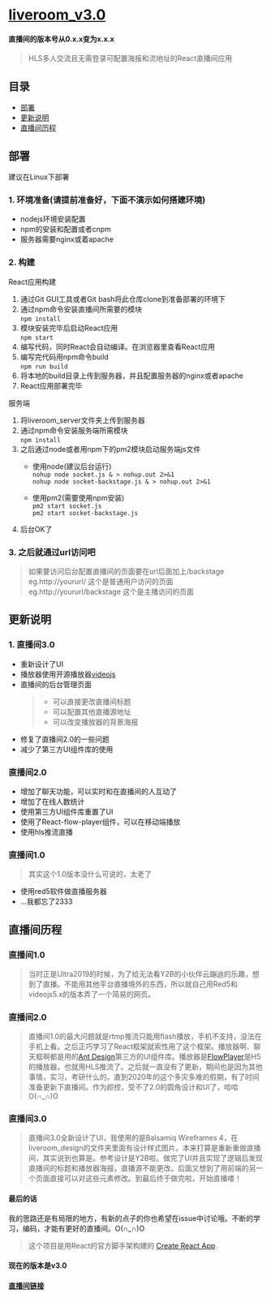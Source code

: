 # [liveroom_v3.0](http://live.xiaoblogs.cn:81)   

#### 直播间的版本号从0.x.x变为x.x.x   

> HLS多人交流且无需登录可配置海报和流地址的React直播间应用   

## 目录   
+ [部署](#部署)   
+ [更新说明](#更新说明)   
+ [直播间历程](#直播间里程)   

## 部署   

建议在Linux下部署   

### 1. 环境准备(请提前准备好，下面不演示如何搭建环境)   
+ nodejs环境安装配置   
+ npm的安装和配置或者cnpm   
+ 服务器需要nginx或着apache   


### 2. 构建   
React应用构建   

1. 通过Git GUI工具或者Git bash将此仓库clone到准备部署的环境下   
2. 通过npm命令安装直播间所需要的模块   
    `npm install`   
3. 模块安装完毕后启动React应用   
    `npm start`   
4. 编写代码，同时React会自动编译。在浏览器里查看React应用   
5. 编写完代码用npm命令build   
    `npm run build`   
6. 将本地的build目录上传到服务器，并且配置服务器的nginx或者apache   
7. React应用部署完毕

服务端   
1. 将liveroom_server文件夹上传到服务器   
2. 通过npm命令安装服务端所需模块   
    `npm install`   
3. 之后通过node或者用npm下的pm2模块启动服务端js文件   
    + 使用node(建议后台运行)   
    `nohup node socket.js & > nohup.out 2>&1`   
    `nohup node socket-backstage.js & > nohup.out 2>&1`   
    
    + 使用pm2(需要使用npm安装)   
    `pm2 start socket.js`   
    `pm2 start socket-backstage.js`   
4. 后台OK了   

### 3. 之后就通过url访问吧    
> 如果要访问后台配置直播间的页面要在url后面加上/backstage   
> eg.http://yoururl/ 这个是普通用户访问的页面   
> eg.http://yoururl/backstage 这个是主播访问的页面   


## 更新说明   
### 1. 直播间3.0   
+ 重新设计了UI   
+ 播放器使用开源播放器[videojs](https://videojs.com/)   
+ 直播间的后台管理页面   
    > + 可以直接更改直播间标题   
    > + 可以配置其他直播源地址   
    > + 可以改变播放器的背景海报   
+ 修复了直播间2.0的一些问题   
+ 减少了第三方UI组件库的使用
   
### 直播间2.0   
+ 增加了聊天功能，可以实时和在直播间的人互动了   
+ 增加了在线人数统计   
+ 使用第三方UI组件库重置了UI   
+ 使用了React-flow-player组件，可以在移动端播放   
+ 使用hls推流直播
   
### 直播间1.0   
> 其实这个1.0版本没什么可说的，太老了   

+ 使用red5软件做直播服务器   
+ ...我都忘了2333   

## 直播间历程   
### 直播间1.0   
> 当时正是Ultra2019的时候，为了给无法看Y2B的小伙伴云蹦迪的乐趣，想到了直播。不能用其他平台直播境外的东西，所以就自己用Red5和videojs5.x的版本弄了一个简易的网页。   
### 直播间2.0   
> 直播间1.0的最大问题就是rtmp推流只能用flash播放，手机不支持，没法在手机上看。之后正巧学习了React框架就索性用了这个框架。播放器啊、聊天框啊都是用的[Ant Design](https://ant.design/docs/react/introduce-cn)第三方的UI组件库。播放器是[FlowPlayer](https://www.npmjs.com/package/react-flow-player)是H5的播放器，也就用HLS推流了。之后就一直没有了更新，期间也是因为其他事情，实习，考研什么的。直到2020年的这个多灾多难的假期，有了时间准备更新下直播间。作为颜控，受不了2.0的圆角设计和UI了，哈哈O(∩_∩)O   
### 直播间3.0   
> 直播间3.0全新设计了UI，我使用的是Balsamiq Wireframes 4，在liveroom_design的文件夹里面有设计样式图片。本来打算是重新重做直播间，其实说到也算是。参考设计是Y2B啦。做完了UI并且实现了逻辑后发现直播间的标题和播放器海报，直播源不能更改。后面又想到了用前端的另一个页面直接可以对这些元素修改。到最后终于做完啦，开始直播喽！   
   
#### 最后的话   
我的思路还是有局限的地方，有新的点子的你也希望在issue中讨论哦。不断的学习，编码，才能有更好的直播间。O(∩_∩)O   


> 这个项目是用React的官方脚手架构建的 [Create React App](https://github.com/facebook/create-react-app).     

#### 现在的版本是v3.0   

#### [直播间链接](http://live.xiaoblogs.cn:81)
